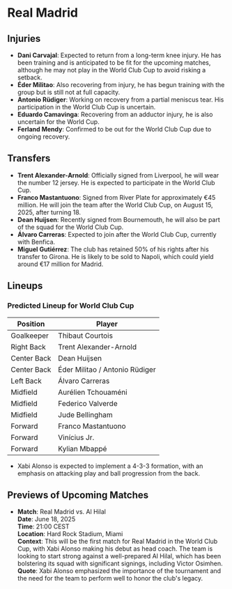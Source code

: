 # Real Madrid

## Injuries
- **Dani Carvajal**: Expected to return from a long-term knee injury. He has been training and is anticipated to be fit for the upcoming matches, although he may not play in the World Club Cup to avoid risking a setback.
- **Éder Militao**: Also recovering from injury, he has begun training with the group but is still not at full capacity.
- **Antonio Rüdiger**: Working on recovery from a partial meniscus tear. His participation in the World Club Cup is uncertain.
- **Eduardo Camavinga**: Recovering from an adductor injury, he is also uncertain for the World Cup.
- **Ferland Mendy**: Confirmed to be out for the World Club Cup due to ongoing recovery.

## Transfers
- **Trent Alexander-Arnold**: Officially signed from Liverpool, he will wear the number 12 jersey. He is expected to participate in the World Club Cup.
- **Franco Mastantuono**: Signed from River Plate for approximately €45 million. He will join the team after the World Club Cup, on August 15, 2025, after turning 18.
- **Dean Huijsen**: Recently signed from Bournemouth, he will also be part of the squad for the World Club Cup.
- **Álvaro Carreras**: Expected to join after the World Club Cup, currently with Benfica.
- **Miguel Gutiérrez**: The club has retained 50% of his rights after his transfer to Girona. He is likely to be sold to Napoli, which could yield around €17 million for Madrid.

## Lineups
### Predicted Lineup for World Club Cup
| Position      | Player                     |
|---------------|----------------------------|
| Goalkeeper    | Thibaut Courtois          |
| Right Back    | Trent Alexander-Arnold     |
| Center Back   | Dean Huijsen               |
| Center Back   | Éder Militao / Antonio Rüdiger |
| Left Back     | Álvaro Carreras            |
| Midfield      | Aurélien Tchouaméni       |
| Midfield      | Federico Valverde          |
| Midfield      | Jude Bellingham            |
| Forward       | Franco Mastantuono         |
| Forward       | Vinícius Jr.              |
| Forward       | Kylian Mbappé             |

- Xabi Alonso is expected to implement a 4-3-3 formation, with an emphasis on attacking play and ball progression from the back.

## Previews of Upcoming Matches
- **Match**: Real Madrid vs. Al Hilal  
  **Date**: June 18, 2025  
  **Time**: 21:00 CEST  
  **Location**: Hard Rock Stadium, Miami  
  **Context**: This will be the first match for Real Madrid in the World Club Cup, with Xabi Alonso making his debut as head coach. The team is looking to start strong against a well-prepared Al Hilal, which has been bolstering its squad with significant signings, including Victor Osimhen.  
  **Quote**: Xabi Alonso emphasized the importance of the tournament and the need for the team to perform well to honor the club's legacy.
